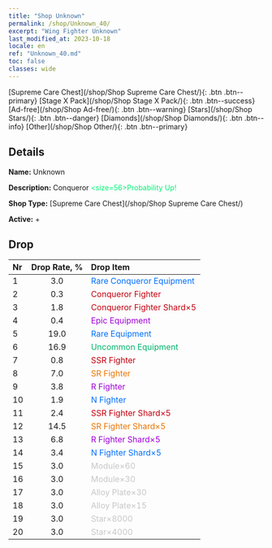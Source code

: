 ```yaml
---
title: "Shop Unknown"
permalink: /shop/Unknown_40/
excerpt: "Wing Fighter Unknown"
last_modified_at: 2023-10-18
locale: en
ref: "Unknown_40.md"
toc: false
classes: wide
---
```



  [Supreme Care Chest](/shop/Shop Supreme Care Chest/){: .btn .btn--primary}   [Stage X Pack](/shop/Shop Stage X Pack/){: .btn .btn--success}   [Ad-free](/shop/Shop Ad-free/){: .btn .btn--warning}   [Stars](/shop/Shop Stars/){: .btn .btn--danger}   [Diamonds](/shop/Shop Diamonds/){: .btn .btn--info}   [Other](/shop/Shop Other/){: .btn .btn--primary} 

## Details

 **Name:** Unknown 

 **Description:** Conqueror <span style="color: #00f375"><size=56>Probability Up!</size></span><br/><span style="color: #000000;"></span>

 **Shop Type:** [Supreme Care Chest](/shop/Shop Supreme Care Chest/)

 **Active:** + 



## Drop

  |  Nr | Drop Rate, %  |    Drop Item     |
  |:----|:-------------:|:-----------------|
  | 1 | 3.0 | <span style="color: #006ffd">Rare Conqueror Equipment</span><br/><span style="color: #000000;"></span> | 
  | 2 | 0.3 | <span style="color: #c2000e">Conqueror Fighter</span><br/><span style="color: #000000;"></span> | 
  | 3 | 1.8 | <span style="color: #c2000e">Conqueror Fighter Shard×5</span><br/><span style="color: #000000;"></span> | 
  | 4 | 0.4 | <span style="color: #9f00d7">Epic Equipment</span><br/><span style="color: #000000;"></span> | 
  | 5 | 19.0 | <span style="color: #006ffd">Rare Equipment</span><br/><span style="color: #000000;"></span> | 
  | 6 | 16.9 | <span style="color: #00b36d">Uncommon Equipment</span><br/><span style="color: #000000;"></span> | 
  | 7 | 0.8 | <span style="color: #c2000e">SSR Fighter</span><br/><span style="color: #000000;"></span> | 
  | 8 | 7.0 | <span style="color: #ea7500">SR Fighter</span><br/><span style="color: #000000;"></span> | 
  | 9 | 3.8 | <span style="color: #9f00d7">R Fighter</span><br/><span style="color: #000000;"></span> | 
  | 10 | 1.9 | <span style="color: #006ffd">N Fighter</span><br/><span style="color: #000000;"></span> | 
  | 11 | 2.4 | <span style="color: #c2000e">SSR Fighter Shard×5</span><br/><span style="color: #000000;"></span> | 
  | 12 | 14.5 | <span style="color: #ea7500">SR Fighter Shard×5</span><br/><span style="color: #000000;"></span> | 
  | 13 | 6.8 | <span style="color: #9f00d7">R Fighter Shard×5</span><br/><span style="color: #000000;"></span> | 
  | 14 | 3.4 | <span style="color: #006ffd">N Fighter Shard×5</span><br/><span style="color: #000000;"></span> | 
  | 15 | 3.0 | <span style="color: #c7c7c7">Module×60</span><br/><span style="color: #000000;"></span> | 
  | 16 | 3.0 | <span style="color: #c7c7c7">Module×30</span><br/><span style="color: #000000;"></span> | 
  | 17 | 3.0 | <span style="color: #c7c7c7">Alloy Plate×30</span><br/><span style="color: #000000;"></span> | 
  | 18 | 3.0 | <span style="color: #c7c7c7">Alloy Plate×15</span><br/><span style="color: #000000;"></span> | 
  | 19 | 3.0 | <span style="color: #c7c7c7">Star×8000</span><br/><span style="color: #000000;"></span> | 
  | 20 | 3.0 | <span style="color: #c7c7c7">Star×4000</span><br/><span style="color: #000000;"></span> | 


